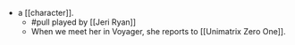 - a [[character]].
  - #pull played by [[Jeri Ryan]]
  - When we meet her in Voyager, she reports to [[Unimatrix Zero One]].

